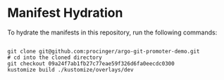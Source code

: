 
# Manifest Hydration

To hydrate the manifests in this repository, run the following commands:

```shell

git clone git@github.com:procinger/argo-git-promoter-demo.git
# cd into the cloned directory
git checkout 09a24f7ab1fb27c77eae59f326d6fa0eecdc0300
kustomize build ./kustomize/overlays/dev
```